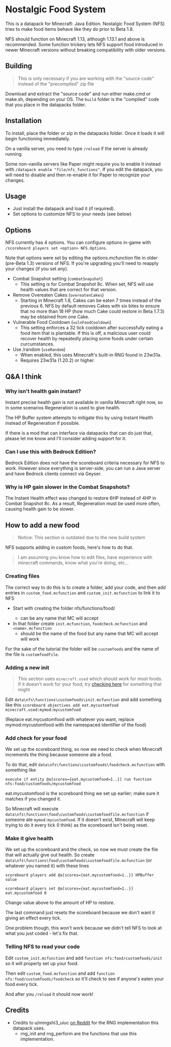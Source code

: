 # Nostalgic Food System

This is a datapack for Minecraft: Java Edition.
Nostalgic Food System (NFS) tries to make food items behave like they do prior to Beta 1.8.

NFS should function on Minecraft 1.13, although 1.13.1 and above is recommended. Some function trickery lets NFS support food introduced in newer Minecraft versions without breaking compatibility with older versions.

## Building

> This is only necessary if you are working with the "source code" instead of the "precompiled" zip file

Download and extract the "source code" and run either make.cmd or make.sh, depending on your OS. The `build` folder is the "compiled" code that you place in the datapacks folder.

## Installation

To install, place the folder or zip in the datapacks folder. Once it loads it will begin functioning immediately.

On a vanilla server, you need to type `/reload` if the server is already running.

Some non-vanilla servers like Paper might require you to enable it instead with `/datapack enable "file/nfs_functions"`. If you edit the datapack, you will need to disable and then re-enable it for Paper to recognize your changes.

## Usage

- Just install the datapack and load it (if required).
- Set options to customize NFS to your needs (see below)

## Options

NFS currently has 4 options. You can configure options in-game with `/scoreboard players set <option> NFS.Options`.

Note that options were set by editing the options.mcfunction file in older (pre-Beta 1.3) versions of NFS. If you're upgrading you'll need to reapply your changes (if you set any).

* Combat Snapshot setting (`combatSnapshot`)
  * This setting is for Combat Snapshot 8c. When set, NFS will use health values that are correct for that version.
* Remove Overeaten Cakes (`overeatenCakes`)
  * Starting in Minecraft 1.8, Cakes can be eaten 7 times instead of the previous 6. NFS by default removes Cakes with six bites to ensure that no more than 18 HP (how much Cake could restore in Beta 1.7.3) may be obtained from one Cake.
* Vulnerable Food Cooldown (`vulnFoodCooldown`)
  * This setting enforces a 32 tick cooldown after successfully eating a food item that is plantable. If this is off, a malicious user could recover health by repeatedly placing some foods under certain curcumstances.
* Use /random (`useRandom`)
  * When enabled, this uses Minecraft's built-in RNG found in 23w31a.
  * Requires 23w31a (1.20.2) or higher.

## Q&A I think

### Why isn't health gain instant?

Instant precise health gain is not available in vanilla Minecraft right now, so in some scenarios Regeneration is used to give health.

The HP Buffer system attempts to mitigate this by using Instant Health instead of Regeneration if possible.

If there is a mod that can interface via datapacks that can do just that, please let me know and I'll consider adding support for it.

### Can I use this with Bedrock Edition?

Bedrock Edition does not have the scoreboard criteria necessary for NFS to work. However since everything is server-side, you can run a Java server and have Bedrock clients connect via Geyser.

### Why is HP gain slower in the Combat Snapshots?

The Instant Health effect was changed to restore 6HP instead of 4HP in Combat Snapshot 8c. As a result, Regeneration must be used more often, causing health gain to be slower.

## How to add a new food

> Notice: This section is outdated due to the new build system

NFS supports adding in custom foods, here's how to do that.

> I am assuming you know how to edit files, have experience with minecraft commands, know what you're doing, etc...

### Creating files

The correct way to do this is to create a folder, add your code, and then add entries in `custom_food.mcfunction` and `custom_init.mcfunction` to link it to NFS

* Start with creating the folder nfs/functions/food/<name>
  * <name> can be any name that MC will accept
* In that folder create `init.mcfunction`, `foodcheck.mcfunction` and `<name>.mcfunction`
  * <name> should be the name of the food but any name that MC will accept will work

For the sake of the tutorial the folder will be `customfoods` and the name of the file is `customfoodfile`.

### Adding a new init

> This section uses `minecraft.used` which should work for most foods. If it doesn't work for your food, try [checking here](https://minecraft.wiki/wiki/Scoreboard#Compound_criteria) for something that might

Edit `data\nfs\functions\customfoods\init.mcfunction` and add something like this
`scoreboard objectives add eat.mycustomfood minecraft.used:mymod:mycustomfood`

(Replace eat.mycustomfood with whatever you want, replace mymod:mycustomfood with the namespaced identifier of the food)

### Add check for your food

We set up the scoreboard thing, so now we need to check when Minecraft increments the thing because someone ate a food.

To do that, edit `data\nfs\functions\customfoods\foodcheck.mcfunction` with something like

`execute if entity @a[scores={eat.mycustomfood=1..}] run function nfs:food/customfoods/mycustomfood`

eat.mycustomfood is the scoreboard thing we set up earlier; make sure it matches if you changed it.

So Minecraft will execute `data\nfs\functions\food\customfoods\customfoodfile.mcfunction` if someone ate `mymod:mycustomfood`. If it doesn't exist, Minecraft will keep trying to do it every tick (I think) as the scoreboard isn't being reset.

### Make it give health

We set up the scoreboard and the check, so now we must create the file that will actually give out health.
So create `data\nfs\functions\food\customfoods\customfoodfile.mcfunction` (or whatever you named it) with these lines

`scoreboard players add @a[scores={eat.mycustomfood=1..}] HPBuffer value`

`scoreboard players set @a[scores={eat.mycustomfood=1..}] eat.mycustomfood 0`

Change value above to the amount of HP to restore.

The last command just resets the scoreboard because we don't want it giving an effect every tick.

One problem though, this won't work because we didn't tell NFS to look at what you just coded - let's fix that.

### Telling NFS to read your code

Edit `custom_init.mcfunction` and add `function nfs:food/customfoods/init` so it will properly set up your food.

Then edit `custom_food.mcfunction` and add `function nfs:food/customfoods/foodcheck` so it'll check to see if anyone's eaten your food every tick.

And after you `/reload` it should now work!

## Credits

* Credits to u/mingshi3_uiuc [on Reddit](http://redd.it/vv68n6) for the RNG implementation this datapack uses.
  * rng_init and rng_perform are the functions that use this implementation.
